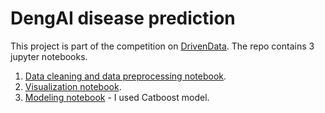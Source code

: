 # DengAI disease prediction
This project is part of the competition on [DrivenData](https://www.drivendata.org/competitions/44/dengai-predicting-disease-spread/). The repo contains 3 jupyter notebooks.
1. [Data cleaning and data preprocessing notebook](https://github.com/kongaevans/DengAI/blob/master/Dengue_disease_cleaning.ipynb).
2. [Visualization notebook](https://github.com/kongaevans/DengAI/blob/master/Dengeue_disease_visualization.ipynb).
3. [Modeling notebook](https://github.com/kongaevans/DengAI/blob/master/Modeling%20%20Dengue%20fever%20using%20CatBoost%20model.ipynb) - I used Catboost model.
